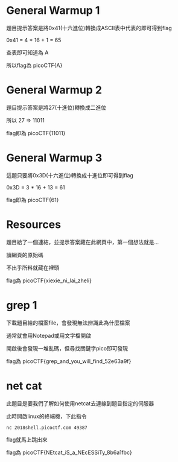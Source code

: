 # General Warmup 1
題目提示答案是將0x41(十六進位)轉換成ASCII表中代表的即可得到flag

0x41 = 4 * 16 + 1 = 65

查表即可知道為 A

所以flag為 picoCTF{A}

# General Warmup 2
題目提示答案是將27(十進位)轉換成二進位

所以 27 => 11011

flag即為 picoCTF{11011}

# General Warmup 3
這題只要將0x3D(十六進位)轉換成十進位即可得到flag

0x3D = 3 * 16 + 13 = 61

flag即為 picoCTF{61}

# Resources
題目給了一個連結，並提示答案藏在此網頁中，第一個想法就是...

讀網頁的原始碼

不出乎所料就藏在裡頭

flag為 picoCTF{xiexie_ni_lai_zheli}

# grep 1
下載題目給的檔案file，會發現無法辨識此為什麼檔案

通常就會用Notepad或用文字檔開啟

開啟後會發現一堆亂碼，但尋找關鍵字pico即可發現

flag為 picoCTF{grep_and_you_will_find_52e63a9f}

# net cat 
此題目是要我們了解如何使用netcat去連線到題目指定的伺服器

此時開啟linux的終端機，下此指令

`nc 2018shell.picoctf.com 49387`

flag就馬上跳出來

flag為 picoCTF{NEtcat_iS_a_NEcESSiTy_8b6a1fbc}
